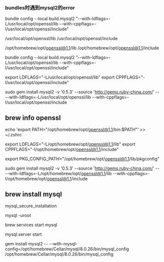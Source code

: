 ### bundles时遇到mysql2的error

bundle config --local build.mysql2 "--with-ldflags=-L/usr/local/opt/openssl/lib --with-cppflags=-I/usr/local/opt/openssl/include"


/usr/local/opt/openssl/lib
/usr/local/opt/openssl/include

/opt/homebrew/opt/openssl@1.1/lib
/opt/homebrew/opt/openssl@1.1/include

bundle config --local build.mysql2 "--with-ldflags=-L/usr/local/opt/openssl/lib --with-cppflags=-I/usr/local/opt/openssl/include"

export LDFLAGS="-L/usr/local/opt/openssl/lib"
export CPPFLAGS="-I/usr/local/opt/openssl/include"


sudo gem install mysql2 -v '0.5.3' --source 'http://gems.ruby-china.com/' -- --with-ldflags=-L/usr/local/opt/openssl/lib --with-cppflags=-I/usr/local/opt/openssl/include

## brew info openssl
[comment]: <> (If you need to have openssl@1.1 first in your PATH, run:)
echo 'export PATH="/opt/homebrew/opt/openssl@1.1/bin:$PATH"' >> ~/.zshrc

[comment]: <> (For compilers to find openssl@1.1 you may need to set:)
export LDFLAGS="-L/opt/homebrew/opt/openssl@1.1/lib"
export CPPFLAGS="-I/opt/homebrew/opt/openssl@1.1/include"

[comment]: <> (For pkg-config to find openssl@1.1 you may need to set:)
export PKG_CONFIG_PATH="/opt/homebrew/opt/openssl@1.1/lib/pkgconfig"

sudo gem install mysql2 -v '0.5.3' --source 'http://gems.ruby-china.com/' -- --with-ldflags=-L/opt/homebrew/opt/openssl@1.1/lib --with-cppflags=-I/opt/homebrew/opt/openssl@1.1/include


## brew install mysql
[comment]: <> (We've installed your MySQL database without a root password. To secure it run:)
mysql_secure_installation

[comment]: <> (MySQL is configured to only allow connections from localhost by default)
[comment]: <> (To connect run:)
mysql -uroot

[comment]: <> (To have launchd start mysql now and restart at login:)
brew services start mysql

[comment]: <> (Or, if you don't want/need a background service you can just run:)
mysql.server start

[comment]: <> (==> Summary)
[comment]: <> (🍺  /opt/homebrew/Cellar/mysql/8.0.26: 303 files, 296.7MB)

gem install mysql2 -- --with-mysql-config=/opt/homebrew/Cellar/mysql/8.0.26/bin/mysql_config
/opt/homebrew/Cellar/mysql/8.0.26/bin/mysql_config
